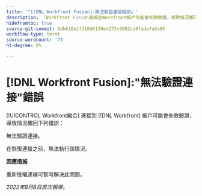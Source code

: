 ```yaml
---
title: '"[!DNL Workfront Fusion]:無法驗證連接錯誤」'
description: 「Workfront Fusion連線至Workfront帳戶可能會失敗驗證，導致情況擲回下列錯誤：無法驗證連接。」
hidefromtoc: true
source-git-commit: 1db610e1f210d6139ed273c6002ca9fade7a9a95
workflow-type: tm+mt
source-wordcount: '73'
ht-degree: 0%

---
```



# [!DNL Workfront Fusion]:&quot;無法驗證連接&quot;錯誤

[!UICONTROL Workfront融合] 連接到 [!DNL Workfront] 帳戶可能會失敗驗證，導致情況擲回下列錯誤：

無法驗證連接。

在恢復連接之前，無法執行該情況。

**因應措施**

重新授權連線可暫時解決此問題。

_2022年9月8日首次報導。_


